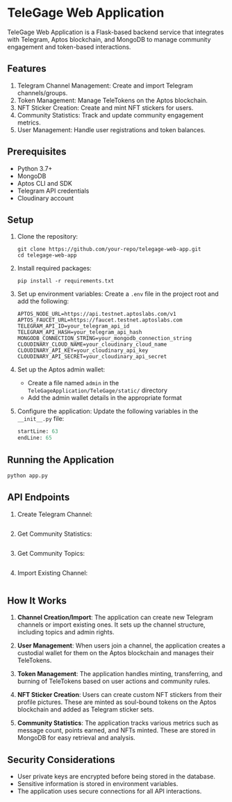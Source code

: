 # TeleGage Web Application

TeleGage Web Application is a Flask-based backend service that integrates with Telegram, Aptos blockchain, and MongoDB to manage community engagement and token-based interactions.

## Features

1. Telegram Channel Management: Create and import Telegram channels/groups.
2. Token Management: Manage TeleTokens on the Aptos blockchain.
3. NFT Sticker Creation: Create and mint NFT stickers for users.
4. Community Statistics: Track and update community engagement metrics.
5. User Management: Handle user registrations and token balances.

## Prerequisites

- Python 3.7+
- MongoDB
- Aptos CLI and SDK
- Telegram API credentials
- Cloudinary account

## Setup

1. Clone the repository:
   ```
   git clone https://github.com/your-repo/telegage-web-app.git
   cd telegage-web-app
   ```

2. Install required packages:
   ```
   pip install -r requirements.txt
   ```

3. Set up environment variables:
   Create a `.env` file in the project root and add the following:
   ```
   APTOS_NODE_URL=https://api.testnet.aptoslabs.com/v1
   APTOS_FAUCET_URL=https://faucet.testnet.aptoslabs.com
   TELEGRAM_API_ID=your_telegram_api_id
   TELEGRAM_API_HASH=your_telegram_api_hash
   MONGODB_CONNECTION_STRING=your_mongodb_connection_string
   CLOUDINARY_CLOUD_NAME=your_cloudinary_cloud_name
   CLOUDINARY_API_KEY=your_cloudinary_api_key
   CLOUDINARY_API_SECRET=your_cloudinary_api_secret
   ```

4. Set up the Aptos admin wallet:
   - Create a file named `admin` in the `TeleGageApplication/TeleGage/static/` directory
   - Add the admin wallet details in the appropriate format

5. Configure the application:
   Update the following variables in the `__init__.py` file:
   ```python:TegeGageApplication/TeleGage/__init__.py
   startLine: 63
   endLine: 65
   ```

## Running the Application

```bash
python app.py
```
## API Endpoints

1. Create Telegram Channel:
   ```python:TegeGageApplication/app.py
   ```

2. Get Community Statistics:
   ```python:TegeGageApplication/app.py
   ```

3. Get Community Topics:
   ```python:TegeGageApplication/app.py
   ```

4. Import Existing Channel:
   ```python:TegeGageApplication/app.py
   ```

## How It Works

1. **Channel Creation/Import**: The application can create new Telegram channels or import existing ones. It sets up the channel structure, including topics and admin rights.

2. **User Management**: When users join a channel, the application creates a custodial wallet for them on the Aptos blockchain and manages their TeleTokens.

3. **Token Management**: The application handles minting, transferring, and burning of TeleTokens based on user actions and community rules.

4. **NFT Sticker Creation**: Users can create custom NFT stickers from their profile pictures. These are minted as soul-bound tokens on the Aptos blockchain and added as Telegram sticker sets.

5. **Community Statistics**: The application tracks various metrics such as message count, points earned, and NFTs minted. These are stored in MongoDB for easy retrieval and analysis.

## Security Considerations

- User private keys are encrypted before being stored in the database.
- Sensitive information is stored in environment variables.
- The application uses secure connections for all API interactions.